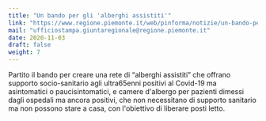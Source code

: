 ```yaml
---
title: "Un bando per gli 'alberghi assistiti'"
link: "https://www.regione.piemonte.it/web/pinforma/notizie/un-bando-per-gli-alberghi-assistiti"
mail: "ufficiostampa.giuntaregionale@regione.piemonte.it"
date: 2020-11-03
draft: false
weight: 7
---
```


Partito il bando per creare una rete di “alberghi assistiti” che offrano supporto socio-sanitario agli ultra65enni positivi al Covid-19 ma asintomatici o paucisintomatici, e camere d'albergo per pazienti dimessi dagli ospedali ma ancora positivi, che non necessitano di supporto sanitario ma non possono stare a casa, con l'obiettivo di liberare posti letto.
